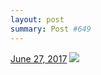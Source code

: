 ```yaml
---
layout: post
summary: Post #649
---
```


<p>
  <time><a href="/649">June 27, 2017</a></time>
  <a href="/649"><img src="{{ site.assets_url }}/649-640.jpg" srcset="{{ site.assets_url }}/649-320.jpg 320w, {{ site.assets_url }}/649-640.jpg 640w, {{ site.assets_url }}/649-960.jpg 960w, {{ site.assets_url }}/649-1280.jpg 1280w" sizes="(min-width: 700px) 50vw, calc(100vw - 2rem)" /></a>
</p>
